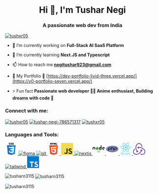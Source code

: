 <h1 align="center">Hi 👋, I'm Tushar Negi</h1>
<h3 align="center">A passionate web dev from India</h3>

<p align="left"> <a href="https://twitter.com/tushxr05" target="blank"><img src="https://img.shields.io/twitter/follow/tushxr05?logo=twitter&style=for-the-badge" alt="tushxr05" /></a> </p>

- 🔭 I’m currently working on **Full-Stack AI SaaS Platform**

- 🌱 I’m currently learning **Next.JS and Typescript**

- 📫 How to reach me **negitushar923@gmail.com**

- 📄 My Portfolio 🌿 [https://dev-portfolio-livid-three.vercel.app/](https://v0-portfolio-seven.vercel.app/)

- ⚡ Fun fact **Passionate web developer 👨‍💻 Anime enthusiast, Building dreams with code 🌿**

<h3 align="left">Connect with me:</h3>
<p align="left">
<a href="https://twitter.com/tushxr05" target="blank"><img align="center" src="https://raw.githubusercontent.com/rahuldkjain/github-profile-readme-generator/master/src/images/icons/Social/twitter.svg" alt="tushxr05" height="30" width="40" /></a>
<a href="https://linkedin.com/in/tushar-negi-786571317" target="blank"><img align="center" src="https://raw.githubusercontent.com/rahuldkjain/github-profile-readme-generator/master/src/images/icons/Social/linked-in-alt.svg" alt="tushar-negi-786571317" height="30" width="40" /></a>
<a href="https://discord.gg/tushxr05" target="blank"><img align="center" src="https://raw.githubusercontent.com/rahuldkjain/github-profile-readme-generator/master/src/images/icons/Social/discord.svg" alt="tushxr05" height="30" width="40" /></a>
</p>

<h3 align="left">Languages and Tools:</h3>
<p align="left"> <a href="https://www.w3schools.com/css/" target="_blank" rel="noreferrer"> <img src="https://raw.githubusercontent.com/devicons/devicon/master/icons/css3/css3-original-wordmark.svg" alt="css3" width="40" height="40"/> </a> <a href="https://www.figma.com/" target="_blank" rel="noreferrer"> <img src="https://www.vectorlogo.zone/logos/figma/figma-icon.svg" alt="figma" width="40" height="40"/> </a> <a href="https://git-scm.com/" target="_blank" rel="noreferrer"> <img src="https://www.vectorlogo.zone/logos/git-scm/git-scm-icon.svg" alt="git" width="40" height="40"/> </a> <a href="https://www.w3.org/html/" target="_blank" rel="noreferrer"> <img src="https://raw.githubusercontent.com/devicons/devicon/master/icons/html5/html5-original-wordmark.svg" alt="html5" width="40" height="40"/> </a> <a href="https://developer.mozilla.org/en-US/docs/Web/JavaScript" target="_blank" rel="noreferrer"> <img src="https://raw.githubusercontent.com/devicons/devicon/master/icons/javascript/javascript-original.svg" alt="javascript" width="40" height="40"/> </a> <a href="https://nextjs.org/" target="_blank" rel="noreferrer"> <img src="https://cdn.worldvectorlogo.com/logos/nextjs-2.svg" alt="nextjs" width="40" height="40"/> </a> <a href="https://nodejs.org" target="_blank" rel="noreferrer"> <img src="https://raw.githubusercontent.com/devicons/devicon/master/icons/nodejs/nodejs-original-wordmark.svg" alt="nodejs" width="40" height="40"/> </a> <a href="https://www.php.net" target="_blank" rel="noreferrer"> <img src="https://raw.githubusercontent.com/devicons/devicon/master/icons/php/php-original.svg" alt="php" width="40" height="40"/> </a> <a href="https://reactjs.org/" target="_blank" rel="noreferrer"> <img src="https://raw.githubusercontent.com/devicons/devicon/master/icons/react/react-original-wordmark.svg" alt="react" width="40" height="40"/> </a> <a href="https://redux.js.org" target="_blank" rel="noreferrer"> <img src="https://raw.githubusercontent.com/devicons/devicon/master/icons/redux/redux-original.svg" alt="redux" width="40" height="40"/> </a> <a href="https://tailwindcss.com/" target="_blank" rel="noreferrer"> <img src="https://www.vectorlogo.zone/logos/tailwindcss/tailwindcss-icon.svg" alt="tailwind" width="40" height="40"/> </a> <a href="https://www.typescriptlang.org/" target="_blank" rel="noreferrer"> <img src="https://raw.githubusercontent.com/devicons/devicon/master/icons/typescript/typescript-original.svg" alt="typescript" width="40" height="40"/> </a> </p>

<p><img align="left" src="https://github-readme-stats.vercel.app/api/top-langs?username=tusharn3115&show_icons=true&locale=en&layout=compact" alt="tusharn3115" /></p>

<p>&nbsp;<img align="center" src="https://github-readme-stats.vercel.app/api?username=tusharn3115&show_icons=true&locale=en" alt="tusharn3115" /></p>

<p><img align="center" src="https://github-readme-streak-stats.herokuapp.com/?user=tusharn3115&" alt="tusharn3115" /></p>
